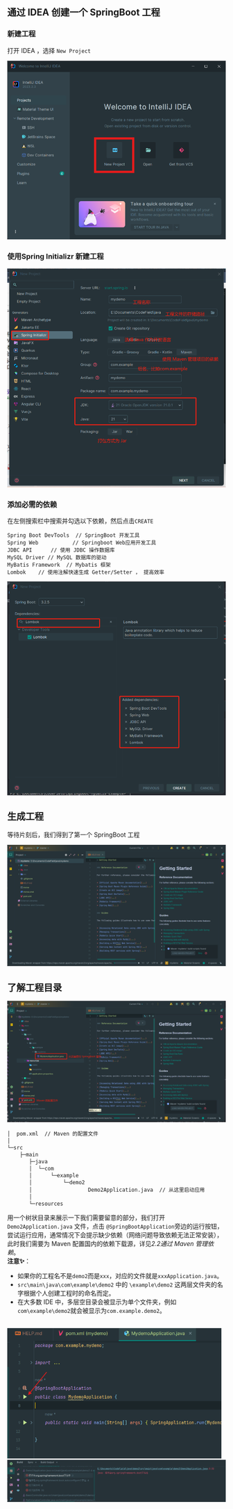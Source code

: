 ## 通过 IDEA 创建一个 SpringBoot 工程

### 新建工程
打开 IDEA ，选择 `New Project`

<img src="./images/new_project.png"></img>

### 使用Spring Initializr 新建工程

<img src="./images/project_setting.png"></img>

### 添加必需的依赖
在左侧搜索栏中搜索并勾选以下依赖，然后点击`CREATE`

```
Spring Boot DevTools  // SpringBoot 开发工具
Spring Web           // Springboot Web应用开发工具
JDBC API      // 使用 JDBC 操作数据库
MySQL Driver // MySQL 数据库的驱动
MyBatis Framework  // Mybatis 框架
Lombok    // 使用注解快速生成 Getter/Setter ， 提高效率
```
<img src="./images/select_dependency.png"></img>

## 生成工程
等待片刻后，我们得到了第一个 SpringBoot 工程

<img src="./images/a_project.png"></img>

## 了解工程目录
<img src="./images/project_struct.png"></img>
```
│  pom.xml  // Maven 的配置文件
│
└─src
    ├─main
       ├─java
       │  └─com
       │      └─example
       │          └─demo2
       │                  Demo2Application.java  // 从这里启动应用
       │
       └─resources
```
用一个树状目录来展示一下我们需要留意的部分，我们打开 `Demo2Application.java` 文件，点击 `@SpringBootApplication`旁边的运行按钮，尝试运行应用，通常情况下会提示缺少依赖（网络问题导致依赖无法正常安装），此时我们需要为 Maven 配置国内的依赖下载源，详见*2.2通过 Maven 管理依赖*。
</br>**注意✨**：
- 如果你的工程名不是`demo2`而是`xxx`，对应的文件就是`xxxApplication.java`。
- `src\main\java\com\example\demo2` 中的 `\example\demo2` 这两层文件夹的名字根据个人创建工程时的命名而定。
- 在大多数 IDE 中，多层空目录会被显示为单个文件夹，例如`com\example\demo2`就会被显示为`com.example.demo2`。
</br>
<img src="./images/run.png" height=300></img>
<img src="./images/error_fail_dependency.png"></img>

